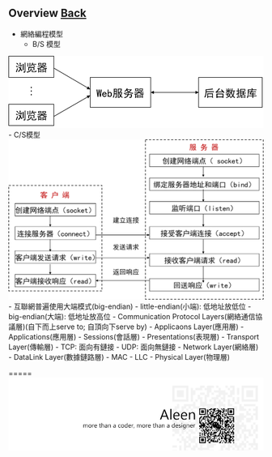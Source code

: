 ## Overview	[Back](./../Network.md)
- 網絡編程模型
	- B/S 模型
<img src="./bs_model.png">
	- C/S模型
<img src="./cs_model.png">
- 互聯網普遍使用大端模式(big-endian)
	- little-endian(小端): 低地址放低位
	- big-endian(大端): 低地址放高位 
- Communication Protocol Layers(網絡通信協議層)(自下而上serve to; 自頂向下serve by)
	- Applicaons Layer(應用層)
		- Applications(應用層)
		- Sessions(會話層)
		- Presentations(表現層)
	- Transport Layer(傳輸層)
		- TCP: 面向有鏈接
		- UDP: 面向無鏈接
	- Network Layer(網絡層)
	- DataLink Layer(數據鏈路層)
		- MAC
		- LLC
	- Physical Layer(物理層)

=====
<a href="http://aleen42.github.io/" target="_blank" ><img src="./../../pic/tail.gif"></a>
